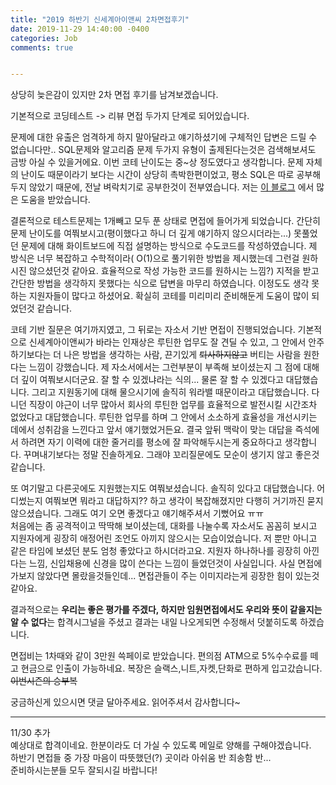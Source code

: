 ```yaml
---
title: "2019 하반기 신세계아이앤씨 2차면접후기"
date: 2019-11-29 14:40:00 -0400
categories: Job
comments: true


---
```


상당히 늦은감이 있지만 2차 면접 후기를 남겨보겠습니다.

기본적으로 코딩테스트 -> 리뷰 면접 두가지 단계로 되어있습니다.  

문제에 대한 유출은 엄격하게 하지 말아달라고 얘기하셨기에 구체적인 답변은 드릴 수 없습니다만..  SQL문제와 알고리즘 문제 두가지 유형이 출제된다는것은 검색해보셔도 금방 아실 수 있을거에요. 이번 코테 난이도는 중~상 정도였다고 생각합니다. 문제 자체의 난이도 때문이라기 보다는 시간이 상당히 촉박한편이었고, 평소 SQL은 따로 공부해두지 않았기 때문에, 전날 벼락치기로 공부한것이 전부였습니다. 저는 [이 블로그](https://top5dba.tistory.com/1) 에서 많은 도움을 받았습니다.

결론적으로 테스트문제는 1개빼고 모두 푼 상태로 면접에 들어가게 되었습니다. 간단히 문제 난이도를 여쭤보시고(평이했다고 하니 더 깊게 얘기하지 않으시더라는...) 못풀었던 문제에 대해 화이트보드에 직접 설명하는 방식으로 수도코드를 작성하였습니다. 제 방식은 너무 복잡하고 수학적이라( O(1)으로 풀기위한 방법을 제시했는데 그런걸 원하시진 않으셨던것 같아요. 효율적으로 작성 가능한 코드를 원하시는 느낌?) 지적을 받고 간단한 방법을 생각하지 못했다는 식으로 답변을 마무리 하였습니다. 이정도도 생각 못하는 지원자들이 많다고 하셨어요. 확실히 코테를 미리미리 준비해둔게 도움이 많이 되었던것 같습니다. 

코테 기반 질문은 여기까지였고, 그 뒤로는 자소서 기반 면접이 진행되었습니다. 기본적으로 신세계아이앤씨가 바라는 인재상은 루틴한 업무도 잘 견딜 수 있고, 그 안에서 안주하기보다는 더 나은 방법을 생각하는 사람, 끈기있게 ~~퇴사하지않고~~ 버티는 사람을 원한다는 느낌이 강했습니다. 제 자소서에서는 그런부분이 부족해 보이셨는지 그 점에 대해 더 깊이 여쭤보시더군요. 잘 할 수 있겠냐라는 식의... 물론 잘 할 수 있겠다고 대답했습니다. 그리고 지원동기에 대해 물으시기에 솔직히 워라밸 때문이라고 대답했습니다. 다니던 직장이 야근이 너무 많아서 회사의 루틴한 업무를 효율적으로 발전시킬 시간조차 없었다고 대답했습니다. 루틴한 업무를 하며 그 안에서 소소하게 효율성을 개선시키는 데에서 성취감을 느낀다고 앞서 얘기했었거든요. 결국 앞뒤 맥락이 맞는 대답을 즉석에서 하려면 자기 이력에 대한 줄거리를 평소에 잘 파악해두시는게 중요하다고 생각합니다. 꾸며내기보다는 정말 진솔하게요. 그래야 꼬리질문에도 모순이 생기지 않고 좋은것 같습니다.  

또 여기말고 다른곳에도 지원했는지도 여쭤보셨습니다. 솔직히 있다고 대답했습니다. 어디썼는지 여쭤보면 뭐라고 대답하지?? 하고 생각이 복잡해졌지만 다행히 거기까진 묻지 않으셨습니다. 그래도 여기 오면 좋겠다고 얘기해주셔서 기뻤어요 ㅠㅠ  
처음에는 좀 공격적이고 딱딱해 보이셨는데, 대화를 나눌수록 자소서도 꼼꼼히 보시고 지원자에게 굉장히 애정어린 조언도 아끼지 않으시는 모습이었습니다. 저 뿐만 아니고 같은 타임에 보셨던 분도 엄청 좋았다고 하시더라고요. 지원자 하나하나를 굉장히 아낀다는 느낌, 신입채용에 신경을 많이 쓴다는 느낌이 들었던것이 사실입니다. 사실 면접에 가보지 않았다면 몰랐을것들인데... 면접관들이 주는 이미지라는게 굉장한 힘이 있는것 같아요. 

결과적으로는 **우리는 좋은 평가를 주겠다, 하지만 임원면접에서도 우리와 뜻이 같을지는 알 수 없다**는 합격시그널을 주셨고 결과는 내일 나오게되면 수정해서 덧붙히도록 하겠습니다. 

면접비는 1차때와 같이 3만원 쓱페이로 받았습니다. 편의점 ATM으로 5%수수료를 떼고 현금으로 인출이 가능하네요. 복장은 슬랙스,니트,자켓,단화로 편하게 입고갔습니다. ~~이번시즌의 승부복~~

궁금하신게 있으시면 댓글 달아주세요. 읽어주셔서 감사합니다~

---
11/30 추가  
예상대로 합격이네요. 
한분이라도 더 가실 수 있도록 메일로 양해를 구해야겠습니다.  
하반기 면접들 중 가장 마음이 따뜻했던(?) 곳이라 아쉬움 반 죄송함 반...  
준비하시는분들 모두 잘되시길 바랍니다!
